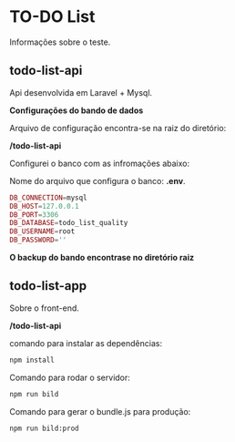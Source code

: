 # TO-DO List

Informações sobre o teste.

## todo-list-api 

Api desenvolvida em Laravel + Mysql.

**Configurações do bando de dados**

Arquivo de configuração encontra-se na raiz do diretório:

**/todo-list-api**

Configurei o banco com as infromações abaixo:

Nome do arquivo que configura o banco: **.env**.

```php
DB_CONNECTION=mysql
DB_HOST=127.0.0.1
DB_PORT=3306
DB_DATABASE=todo_list_quality
DB_USERNAME=root
DB_PASSWORD=''
```
**O backup do bando encontrase no diretório raiz**

## todo-list-app

Sobre o front-end.

**/todo-list-api**

comando para instalar as dependências:

```cmd
npm install
```
Comando para rodar o servidor:

```cmd
npm run bild
```
Comando para gerar o bundle.js para produção:

```cmd
npm run bild:prod
```
